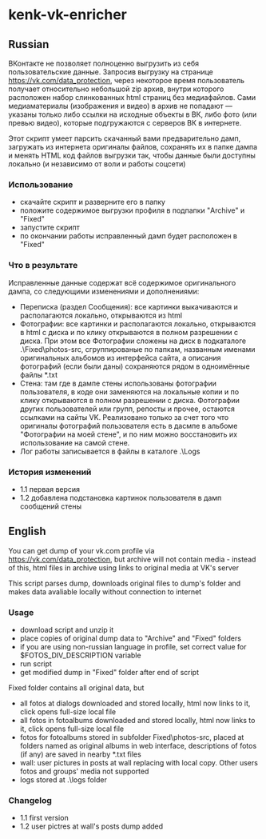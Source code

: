# kenk-vk-enricher
## Russian
ВКонтакте не позволяет полноценно выгрузить из себя пользовательские данные. Запросив выгрузку на странице https://vk.com/data_protection, через некоторое время пользователь получает относительно небольшой zip архив, внутри которого расположен набор слинкованных html страниц без медиафайлов. Сами медиаматериалы (изображения и видео) в архив не попадают — указаны только либо ссылки на исходные объекты в ВК, либо фото (или превью видео), которые подгружаются с серверов ВК в интернете. 

Этот скрипт умеет парсить скачанный вами предварительно дамп, загружать из интернета оригиналы файлов, сохранять их в папке дампа и менять HTML код файлов выгрузки так, чтобы данные были доступны локально (и независимо от воли и работы соцсети)

### Использование
* скачайте скрипт и разверните его в папку
* положите содержимое выгрузки профиля в подпапки "Archive" и "Fixed" 
* запустите скрипт
* по окончании работы исправленный дамп будет расположен в "Fixed" 

### Что в результате
Исправленные данные содержат всё содержимое оригинального дампа, со следующими изменениями и дополнениями:
* Переписка (раздел Сообщения): все картинки выкачиваются и располагаются локально, открываются из html
* Фотографии: все картинки и располагаются локально, открываются в html с диска и по клику открываются в полном разрешении с диска. При этом все Фотографии сложены на диск в подкаталоге .\Fixed\photos-src, сгруппированые по папкам, названным именами оригинальных альбомов из интерфейса сайта, а описания фотографий (если были даны) сохраняются рядом в одноимённые файлы *.txt
* Стена: там где в дампе стены использованы фотографии пользователя, в коде они заменяются на локальные копии и по клику открываются в полном разрешении с диска. Фотографии других пользователей или групп, репосты и прочее, остаются ссылками на сайты VK. Реализовано только за счет того что оригиналы фотографий пользователя есть в дасмпе в альбоме "Фотографии на моей стене", и по ним можно восстановить их использование на самой стене.
* Лог работы записывается в файлы в каталоге .\Logs

### История изменений
* 1.1 первая версия
* 1.2 добавлена подстановка картинок пользователя в дамп сообщений стены

## English 
You can get dump of your vk.com profile via https://vk.com/data_protection, but archive will not contain media - instead of this, html files in archive using links to original media at VK's server

This script parses dump, downloads original files to dump's folder and makes data avaliable locally without connection to internet 

### Usage
* download script and unzip it
* place copies of original dump data to "Archive" and "Fixed" folders
* if you are using non-russian language in profile, set correct value for $FOTOS_DIV_DESCRIPTION variable
* run script
* get modified dump in "Fixed" folder after end of script

Fixed folder contains all original data, but
* all fotos at dialogs downloaded and stored locally, html now links to it, click opens full-size local file
* all fotos in fotoalbums downloaded and stored locally, html now links to it, click opens full-size local file
* fotos for fotoalbums stored in subfolder Fixed\photos-src, placed at folders named as original albums in web interface, descriptions of fotos (if any) are saved in nearby *.txt files
* wall: user pictures in posts at wall replacing with local copy. Other users fotos and groups' media not supported
* logs stored at .\logs folder

### Changelog
* 1.1 first version
* 1.2 user pictres at wall's posts dump added
